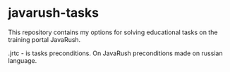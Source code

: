 # javarush-tasks

This repository contains my options for solving educational tasks on the training portal JavaRush.

.jrtc - is tasks preconditions. On JavaRush preconditions made on russian language.
